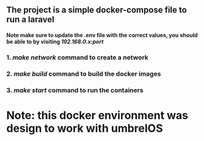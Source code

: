 ## The project is a simple docker-compose file to run a laravel

#### Note make sure to update the .env file with the correct values, you should be able to by visiting  *192.168.0.x:port*

### 1. *make network* command to create a network

### 2. *make build* command to build the docker images

### 3. *make start* command to run the containers


# Note: this docker environment was design to work with umbrelOS
